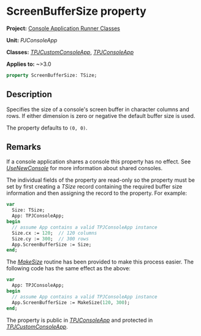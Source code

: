 # ScreenBufferSize property

**Project:** [Console Application Runner Classes](../API.md)

**Unit:** _PJConsoleApp_

**Classes:** [_TPJCustomConsoleApp_](./TPJCustomConsoleApp.md), [_TPJConsoleApp_](./TPJConsoleApp.md)

**Applies to:** ~>3.0

```pascal
property ScreenBufferSize: TSize;
```

## Description

Specifies the size of a console's screen buffer in character columns and rows. If either dimension is zero or negative the default buffer size is used.

The property defaults to `(0, 0)`.

## Remarks

If a console application shares a console this property has no effect. See [_UseNewConsole_](./TPJCustomConsoleApp-UseNewConsole.md) for more information about shared consoles.

The individual fields of the property are read-only so the property must be set by first creating a _TSize_ record containing the required buffer size information and then assigning the record to the property. For example:

```pascal
var
  Size: TSize;
  App: TPJConsoleApp;
begin
  // assume App contains a valid TPJConsoleApp instance
  Size.cx := 120;  // 120 columns
  Size.cy := 300;  // 300 rows
  App.ScreenBufferSize := Size;
end;
```

The [_MakeSize_](./Routines.md#makesize) routine has been provided to make this process easier. The following code has the same effect as the above:

```pascal
var
  App: TPJConsoleApp;
begin
  // assume App contains a valid TPJConsoleApp instance
  App.ScreenBufferSize := MakeSize(120, 300);
end;
```

The property is public in [_TPJConsoleApp_](./TPJConsoleApp.md) and protected in [_TPJCustomConsoleApp_](./TPJCustomConsoleApp.md).
